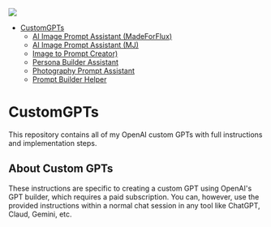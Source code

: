 ![](https://cdn.prod.website-files.com/65b12dafb92f54078e1fab87/675ef8cdddcb91047377707b_Build%20Custom%20GPTs.avif)

<!-- TOC -->
* [CustomGPTs](#customgpts)
  * [AI Image Prompt Assistant (MadeForFlux)](#about-custom-gpts)
  * [AI Image Prompt Assistant (MJ)](#about-custom-gpts)
  * [Image to Prompt Creator)](#about-custom-gpts)
  * [Persona Builder Assistant](#about-custom-gpts)
  * [Photography Prompt Assistant](#about-custom-gpts)
  * [Prompt Builder Helper](#about-custom-gpts)
<!-- TOC -->


# CustomGPTs
This repository contains all of my OpenAI custom GPTs with full instructions and implementation steps.

## About Custom GPTs
These instructions are specific to creating a custom GPT using OpenAI's GPT builder, 
which requires a paid subscription. You can, however, use the provided instructions within
a normal chat session in any tool like ChatGPT, Claud, Gemini, etc.
